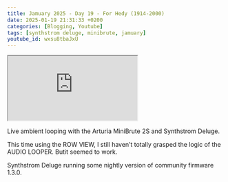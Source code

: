 ```yaml
---
title: Jamuary 2025 - Day 19 - For Hedy (1914-2000)
date: 2025-01-19 21:31:33 +0200
categories: [Blogging, Youtube]
tags: [synthstrom deluge, minibrute, jamuary]
youtube_id: wxsu8tbaJxU
---
```



<div class="embed-responsive embed-responsive-16by9" >
    <iframe class="embed-responsive-item"  src="https://www.youtube.com/embed/{{ page.youtube_id }}"></iframe>
</div>

Live ambient looping with the Arturia MiniBrute 2S and Synthstrom Deluge. 

This time using the ROW VIEW, I still haven’t totally grasped the logic of the AUDIO LOOPER. Butit seemed to work. 

Synthstrom Deluge running some nightly version of community firmware 1.3.0.